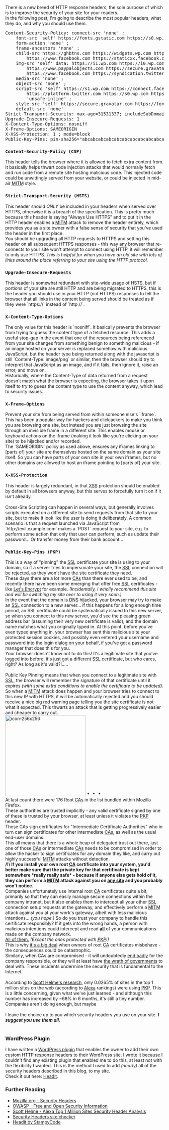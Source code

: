 There is a new breed of HTTP response headers, the sole purpose of which is to improve the security of your site for your readers.
<br />
In the following post, I'm going to describe the most popular headers, what they do, and why you should use them.

<pre>
Content-Security-Policy: connect-src 'none' ;
    font-src 'self' https://fonts.gstatic.com https://s0.wp.com ;
    form-action 'none' ;
    frame-ancestors 'none' ;
    child-src https://ghbtns.com https://widgets.wp.com https://platform.twitter.com
        https://www.facebook.com https://staticxx.facebook.com ;
    img-src 'self' data: https://i1.wp.com https://i0.wp.com https://stackexchange.com
        https://www.paypalobjects.com https://secure.gravatar.com https://pixel.wp.com
        https://www.facebook.com https://syndication.twitter.com ;
    media-src 'none' ;
    object-src 'none' ;
    script-src 'self' https://s1.wp.com https://connect.facebook.net
        https://platform.twitter.com https://s0.wp.com https://secure.gravatar.com
        'unsafe-inline' ;
    style-src 'self' https://secure.gravatar.com https://fonts.googleapis.com https://s0.wp.com ;
    default-src 'none'
Strict-Transport-Security: max-age=31531337; includeSubDomains; preload
Upgrade-Insecure-Requests: 1
X-Content-Type-Options: nosniff
X-Frame-Options: SAMEORIGIN
X-XSS-Protection: 1 ; mode=block
Public-Key-Pins: pin-sha256="abcabcabcabcabcabcabcabcabcabcabc=="; max-age=31531337 ; includeSubdomains;
</pre>

<h3><code>Content-Security-Policy (CSP)</code></h3>
This header tells the browser where it is allowed to fetch extra content from. It basically helps thwart code injection attacks that would normally fetch and run code from a remote site hosting malicious code.
This injected code could be unwittingly served from your website, or could be injected in mid-air <abbr title="man in the middle">MITM</abbr> style.

<h3><code>Strict-Transport-Security (HSTS)</code></h3>
This header should <em>ONLY</em> be included in your headers when served over HTTPS, otherwise it is a breach of the specification. This is pretty much because this header is saying "Always Use HTTPS" and to put it in the HTTP header enables a <abbr title="man in the middle">MITM</abbr> attack to remove the header entirely, which provides you as a site owner with a false sense of security that you've used the header in the first place.
<br />
You should be upgrading all HTTP requests to HTTPS and setting this header on all subsequent HTTPS responses - this way any browser that re-connects to your site won't attempt to connect using HTTP, it will remember to only use HTTPS. <em>This is helpful for when you have an old site with lots of links around the place referring to your site using the HTTP protocol.</em>

<h3><code>Upgrade-Insecure-Requests</code></h3>
This header is somewhat redundant with site-wide usage of HSTS, but if portions of your site are still HTTP and are being migrated to HTTPS, this is the header you should use in your HTTP (not HTTPS) responses to tell the browser that all links in the content being served should be treated as if they were `https://` instead of `http://`.

<h3><code>X-Content-Type-Options</code></h3>
The only value for this header is `nosniff`. It basically prevents the browser from trying to guess the content type of a fetched resource.
This adds a useful stop-gap in the event that one of the resources being referenced from your site changes from something benign to something malicious - if an image hosted on your server is replaced somehow with malicious JavaScript, but the header type being returned along with the javascript is still `Content-Type: image/png` or similar, then the browser should try to interpret that JavaScript as an image, and if it fails, then ignore it, raise an error, and move on.
<br />
Historically, where the Content-Type of data returned from a request doesn't match what the browser is expecting, the browser takes it upon itself to try to guess the content type to use the content anyway, which lead to security issues.

<h3><code>X-Frame-Options</code></h3>
Prevent your site from being served from within someone else's `iframe`. This has been a popular way for hackers and clickjackers to make you think you are browsing one site, but instead you are just browsing the site through an invisible frame in a different site. This enables mouse  or keyboard actions on the iframe (making it look like you're clicking on your site) to be hijacked and/or recorded.
<br />
The `SAMEORIGIN` policy as used above, ensures any iframes linking to [parts of] your site are themselves hosted on the same domain as your site itself. So you can have parts of your own site in your own iframes, but no other domains are allowed to host an iframe pointing to [parts of] your site.

<h3><code>X-XSS-Protection</code></h3>
This header is largely redundant, in that <abbr title="Cross Site Scripting">XSS</abbr> protection should be enabled by default in all browsers anyway, but this serves to forcefully turn it on if it isn't already.
<br />
<br />
Cross-Site Scripting can happen in several ways, but generally involves scripts executed on a different site to send requests from that site to your site, but to make it look like the user is doing it deliberately. A common scenario is that a request launched via JavaScript from `http://evil.example.com` makes a `POST` request to your site, e.g. to perform some action that only that user can perform, such as update their password... Or transfer money from their bank account...

<h3><code>Public-Key-Pins (PKP)</code></h3>
This is a way of "pinning" the <abbr title="Secure Socket Layer">SSL</abbr> certificate your site is using to your domain, so if a server tries to impersonate your site, the <abbr title="Secure Socket Layer">SSL</abbr> connection will be rejected, as they won't have the site certificate they need.
<br />
These days there are a lot more <abbr title="Certificate Authorities">CAs</abbr> than there ever used to be, and recently there have been some emerging that offer free <abbr title="Secure Socket Layer">SSL</abbr> certificates - like <a href="https://letsencrypt.org">Let's Encrypt</a> for example.
<em>(Incidentally, I wholly recommend this site and will be switching my site over to using it very soon.)</em>
<br />
In the event that the domain is <abbr title="Domain Name System">DNS</abbr> hijacked, your browser may try to make an <abbr title="Secure Socket Layer">SSL</abbr> connection to a new server... if this happens for a long enough time period, an SSL certificate could be systematically issued to this new server, so when you connect to this new server, you'd see the pleasing green address bar (assuming their very new certificate is valid), and the domain name matches what you originally typed in.
At this point, before you've even typed anything in, your browser has sent this malicious site your protected session cookies, and possibly even entered your username and password into the login dialog on your behalf, if you've got a password manager that does this for you.
<br />
Your browser doesn't know not to do this! It's a legitimate site that you've logged into before, it's just got a different <abbr title="Secure Socket Layer">SSL</abbr> certificate, but who cares, right? As long as it's valid?!.....
<br />
<br />
Public Key Pinning means that when you connect to a legitimate site with <abbr title="Secure Socket Layer">SSL</abbr>, the browser will remember the signature of that certificate until it expires <em>(with some extra conditions to enable the certificate to be updated)</em>.
<br />
So when a <abbr title="man in the middle">MITM</abbr> attack does happen and your browser tries to connect to this new IP with HTTPS, it will be automatically rejected and you should receive a nice big red warning page telling you the site certificate is not what it expected.
This thwarts an attack that is getting progressively easier and cheaper to carry out.
<br />
<a href="https://stampy.me/wp-content/uploads/2016/02/icon-256x256.png" rel="attachment wp-att-394"><img src="https://stampy.me/wp-content/uploads/2016/02/icon-256x256.png" alt="icon-256x256" width="256" height="256" class="alignright size-full wp-image-394" /></a>
<b>* &nbsp; * &nbsp; *</b>
<br />
At last count there were 176 Root <abbr title="Certificate Authorities">CAs</abbr> in the list bundled within Mozilla Firefox.
<br />
These authorities are trusted implicitly - any valid certificate signed by one of these is trusted by your browser, at least unless it violates the <abbr title="Public Key Pinning">PKP</abbr> header.
<br />
These CAs sign certificates for "Intermediate Certificate Authorities" who in turn can sign certificates for other intermediate <abbr title="Certificate Authorities">CAs</abbr>, as well as the usual end-user domains.
<br />
This all means that there is a whole heap of delegated trust out there, just one of those <abbr title="Certificate Authorities">CAs</abbr> or intermediate <abbr title="Certificate Authorities">CAs</abbr> needs to be compromised in order to allow the hacker to sign certificates for any domain they like, and carry out highly successful <abbr title="man in the middle">MITM</abbr> attacks without detection.
<br />
<b>/!\ If you install your own root <abbr title="Certificate Authority">CA</abbr> certificate into your system, you'd better make sure that the private key for that certificate is kept somewhere *really really safe* - because if anyone else gets hold of it, they can perform a <abbr title="man in the middle">MITM</abbr> attack against you on <u>any site</u> and you probably won't notice.</b>
<br />
Companies unfortunately use internal root <abbr title="Certificate Authority">CA</abbr> certificates quite a bit, primarily so that they can easily manage secure connections within the company intranet, but it also enables them to intercept all your other <abbr title="Secure Socket Layer">SSL</abbr> connection setup requests at the gateway, and effectively perform a <abbr title="man in the middle">MITM</abbr> attack against you at your work's gateway, albeit with less malicious intentions... <i>(you hope.)</i> So do you trust your company to handle this certificate responsibly? If it gets into the wrong hands, a person with malicious intentions could intercept and read <u><b>all</b></u> of your communications made on the company network. 
<br />
<u>All of them.</u> <i>(Except the ones protected with <abbr title="Public Key Pinning">PKP</abbr>!)</i>
<br />
This is why <a target="_blank" href="http://www.theregister.co.uk/2015/09/21/symantec_fires_workers_over_rogue_certs/">it's a big deal</a> when owners of root <abbr title="Certificate Authority">CA</abbr> certificates misbehave - the consequences could be catastrophic.
<br />
Similarly, when CAs are compromised - it will undoubtedly <a target="_blank" href="https://threatpost.com/final-report-diginotar-hack-shows-total-compromise-ca-servers-103112/77170/">end badly</a> for the company responsible, or they will at least have <a target="_blank" href="https://www.us-cert.gov/ncas/current-activity/2015/11/24/Dell-Computers-Contain-CA-Root-Certificate-Vulnerability">the wrath of governments</a> to deal with. These incidents undermine the security that is fundamental to the Internet.
<br />
<br />
According to <a target="_blank" href="https://scotthelme.co.uk/security-headers-alexa-top-million/">Scott Helme's research</a>, only 0.0265% of sites in the top 1 million sites on the web (according to <a href="http://www.alexa.com">Alexa</a> rankings) were using <abbr title="Public Key Pinning">PKP</abbr>. This is a little concerning, given what we've just learned - and although this number has increased by ~68% in 6 months, it's still a tiny number. Companies aren't doing enough, but maybe 
<br />
<br />
I leave the choice up to you which security headers you use on your site. <i><b>I suggest you use them all.</b></i>
<br />
<br />
<h3>WordPress Plugin</h3>
I have written a <a href="https://en-gb.wordpress.org/plugins/headit/">WordPress plugin</a> that enables the owner to add their own custom HTTP response headers to their WordPress site. I wrote it because I couldn't find any existing plugin that enabled me to do this, at least not with the flexibility I wanted.
This is the method I used to add <i>(nearly)</i> all of the security headers described in this blog, to my site.
<br />
Check it out here: <a href="https://en-gb.wordpress.org/plugins/headit/">Headit</a>.
<h3>Further Reading</h3>
<ul>
<li><a target="_blank" href="https://developer.mozilla.org/en-US/docs/Web/Security">Mozilla.org - Security Headers</a></li>
<li><a target="_blank" href="https://www.owasp.org">OWASP - Free and Open Security Information</a></li>
<li><a target="_blank" href="https://scotthelme.co.uk/security-headers-alexa-top-million/">Scott Helme - Alexa Top 1 Million Sites Security Header Analysis</a></li>
<li><a target="_blank" href="https://securityheaders.io">Security Headers site checker</a></li>
<li><a target="_blank" href="https://en-gb.wordpress.org/plugins/headit/">Headit by StampyCode</a></li>
</ul>


